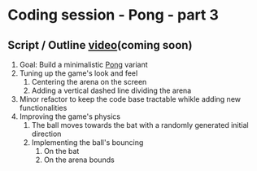 # Coding session - Pong - part 3

## Script / Outline [video](.)(__coming soon__)
1. Goal: Build a minimalistic [Pong](https://playpong.net/) variant
2. Tuning up the game's look and feel
   1. Centering the arena on the screen
   2. Adding a vertical dashed line dividing the arena
3. Minor refactor to keep the code base tractable whikle adding new functionalities
4. Improving the game's physics
   1. The ball moves towards the bat with a randomly generated initial direction
   2. Implementing the ball's bouncing
      1. On the bat
      2. On the arena bounds
